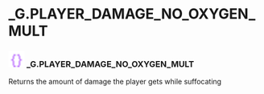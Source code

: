 # _G.PLAYER_DAMAGE_NO_OXYGEN_MULT

### <img src="../../.gitbook/assets/global.png" width="32" height="32" /> **_G**.PLAYER_DAMAGE_NO_OXYGEN_MULT
Returns the amount of damage the player gets while suffocating<br>
